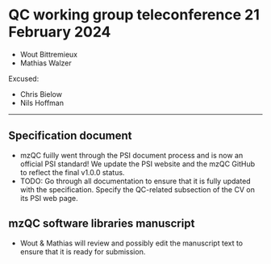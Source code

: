 # QC working group teleconference 21 February 2024

- Wout Bittremieux
- Mathias Walzer

Excused:
- Chris Bielow
- Nils Hoffman

---

## Specification document

- mzQC fuilly went through the PSI document process and is now an official PSI standard! We update the PSI website and the mzQC GitHub to reflect the final v1.0.0 status.
- TODO: Go through all documentation to ensure that it is fully updated with the specification. Specify the QC-related subsection of the CV on its PSI web page.

## mzQC software libraries manuscript

- Wout & Mathias will review and possibly edit the manuscript text to ensure that it is ready for submission.
